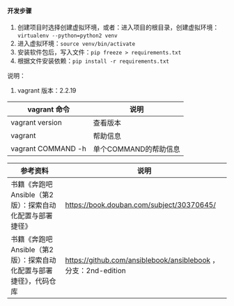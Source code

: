 

#### 开发步骤
1. 创建项目时选择创建虚拟环境，或者：进入项目的根目录，创建虚拟环境： ```virtualenv --python=python2 venv```
2. 进入虚拟环境：```source venv/bin/activate```
3. 安装软件包后，写入文件：```pip freeze > requirements.txt```
4. 根据文件安装依赖：```pip install -r requirements.txt```

说明：
1. vagrant 版本：2.2.19

vagrant 命令 | 说明
--- | ---
vagrant version | 查看版本
vagrant | 帮助信息
vagrant COMMAND -h | 单个COMMAND的帮助信息

参考资料 | 说明
--- | ---
书籍《奔跑吧Ansible（第2版）：探索自动化配置与部署捷径》| https://book.douban.com/subject/30370645/
书籍《奔跑吧Ansible（第2版）：探索自动化配置与部署捷径》，代码仓库 | https://github.com/ansiblebook/ansiblebook ，分支：2nd-edition